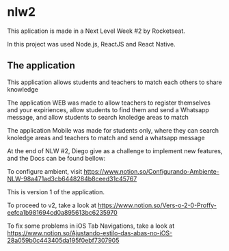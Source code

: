 # nlw2

This aplication is made in a Next Level Week #2 by Rocketseat.

In this project was used Node.js, ReactJS and React Native.

## The application

This application allows students and teachers to match each others to share knowledge

The application WEB was made to allow teachers to register themselves and your expiriences, allow students to find them and send a Whatsapp message, and allow students to search knoledge areas to match

The application Mobile was made for students only, where they can search knoledge areas and teachers to match and send a whatsapp message

At the end of NLW #2, Diego give as a challenge to implement new features, and the Docs can be found bellow:

To configure ambient, visit https://www.notion.so/Configurando-Ambiente-NLW-98a471ad3cb6448284b8ceed31c45767

This is version 1 of the application.

To proceed to v2, take a look at https://www.notion.so/Vers-o-2-0-Proffy-eefca1b981694cd0a895613bc6235970

To fix some problems in iOS Tab Navigations, take a look at https://www.notion.so/Ajustando-estilo-das-abas-no-iOS-28a059b0c443405da195f0ebf7307905
